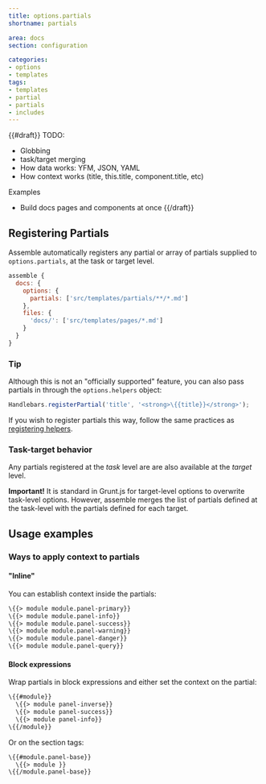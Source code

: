 ```yaml
---
title: options.partials
shortname: partials

area: docs
section: configuration

categories:
- options
- templates
tags:
- templates
- partial
- partials
- includes
---
```


{{#draft}}
TODO:
* Globbing
* task/target merging
* How data works: YFM, JSON, YAML
* How context works (title, this.title, component.title, etc)


Examples
* Build docs pages and components at once
{{/draft}}

## Registering Partials

Assemble automatically registers any partial or array of partials supplied to `options.partials`, at the task or target level.

``` javascript
assemble {
  docs: {
    options: {
      partials: ['src/templates/partials/**/*.md']
    },
    files: {
      'docs/': ['src/templates/pages/*.md']
    }
  }
}
```

### Tip

Although this is not an "officially supported" feature, you can also pass partials in through the `options.helpers` object:

```js
Handlebars.registerPartial('title', '<strong>\{{title}}</strong>');
```

If you wish to register partials this way, follow the same practices as [registering helpers](helpers).


### Task-target behavior

Any partials registered at the _task_ level are are also available at the _target_ level.

**Important!** It is standard in Grunt.js for target-level options to overwrite task-level options. However, assemble merges the list of partials defined at the task-level with the partials defined for each target.


## Usage examples

### Ways to apply context to partials

#### "Inline"

You can establish context inside the partials:

``` handlebars
\{{> module module.panel-primary}}
\{{> module module.panel-info}}
\{{> module module.panel-success}}
\{{> module module.panel-warning}}
\{{> module module.panel-danger}}
\{{> module module.panel-query}}
```

#### Block expressions

Wrap partials in block expressions and either set the context on the partial:

``` handlebars
\{{#module}}
  \{{> module panel-inverse}}
  \{{> module panel-success}}
  \{{> module panel-info}}
\{{/module}}
```

Or on the section tags:

``` handlebars
\{{#module.panel-base}}
  \{{> module }}
\{{/module.panel-base}}
```

